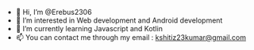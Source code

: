 - 👋 Hi, I’m @Erebus2306
- 👀 I’m interested in Web development and Android development
- 🌱 I’m currently learning Javascript and Kotlin
- 📫 You can contact me through my email : kshitiz23kumar@gmail.com

<!---
Erebus2306/Erebus2306 is a ✨ special ✨ repository because its `README.md` (this file) appears on your GitHub profile.
You can click the Preview link to take a look at your changes.
--->
